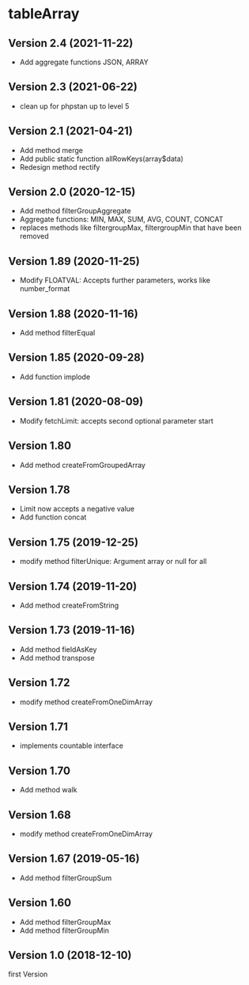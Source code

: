 # tableArray

## Version 2.4 (2021-11-22)
* Add aggregate functions JSON, ARRAY

## Version 2.3 (2021-06-22)
* clean up for phpstan up to level 5

## Version 2.1 (2021-04-21)
* Add method merge
* Add public static function allRowKeys(array$data)
* Redesign method rectify

## Version 2.0 (2020-12-15)
* Add method filterGroupAggregate
* Aggregate functions: MIN, MAX, SUM, AVG, COUNT, CONCAT
* replaces methods like filtergroupMax, filtergroupMin that have been removed 

## Version 1.89 (2020-11-25)
* Modify FLOATVAL: Accepts further parameters, works like number_format

## Version 1.88 (2020-11-16)
* Add method filterEqual

## Version 1.85 (2020-09-28)
* Add function implode

## Version 1.81 (2020-08-09)
* Modify fetchLimit: accepts second optional parameter start

## Version 1.80
* Add method createFromGroupedArray

## Version 1.78
* Limit now accepts a negative value
* Add function concat

## Version 1.75 (2019-12-25)
* modify method filterUnique: Argument array or null for all

## Version 1.74 (2019-11-20)
* Add method createFromString

## Version 1.73 (2019-11-16)
* Add method fieldAsKey
* Add method transpose

## Version 1.72 
* modify method createFromOneDimArray

## Version 1.71 
* implements countable interface

## Version 1.70 
* Add method walk

## Version 1.68 
* modify method createFromOneDimArray

## Version 1.67 (2019-05-16)
* Add method filterGroupSum

## Version 1.60
* Add method filterGroupMax
* Add method filterGroupMin

## Version 1.0 (2018-12-10)
first Version 

